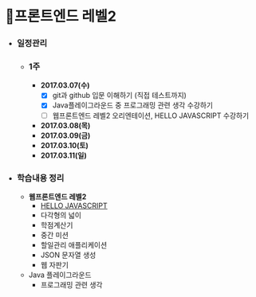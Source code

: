 # 프론트엔드 레벨2

- ### 일정관리

  - ### 1주

    - **2017.03.07(수)**
      - [x] git과 github 입문 이해하기 (직접 테스트까지)
      - [x] Java플레이그라운드 중 프로그래밍 관련 생각 수강하기
      - [ ] 웹프론트엔드 레벨2 오리엔테이션, HELLO JAVASCRIPT 수강하기
    - **2017.03.08(목)**
    - **2017.03.09(금)**
    - **2017.03.10(토)**
    - **2017.03.11(일)**

- ### 학습내용 정리

  - **웹프론트엔드 레벨2**
    - [HELLO JAVASCRIPT](https://github.com/antaehyeon/javascript-review/blob/ae3ab749485e1ac5d22e87fc612c0a8574417440/README/HELLO_JAVASCRIPT.md)
    - 다각형의 넓이
    - 학점계산기
    - 중간 미션
    - 할일관리 애플리케이션
    - JSON 문자열 생성
    - 웹 자판기
  - Java 플레이그라운드
    - 프로그래밍 관련 생각